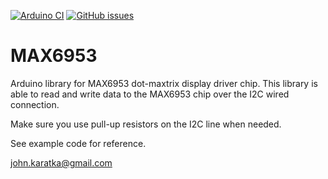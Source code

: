 [![Arduino CI](https://github.com/John-Karatka/MAX6953/workflows/Arduino_CI/badge.svg)](https://github.com/marketplace/actions/Arduino_CI)
[![GitHub issues](https://img.shields.io/github/issues/John-Karatka/MAX6953.svg)](https://github.com/John-Karatka/MAX6953/issues)

# MAX6953

Arduino library for MAX6953 dot-maxtrix display driver chip. This library is able to read and write data to the MAX6953 chip
over the I2C wired connection.

Make sure you use pull-up resistors on the I2C line when needed.

See example code for reference.

john.karatka@gmail.com
